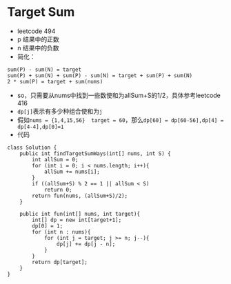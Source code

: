 # Target Sum

- leetcode 494
- p 结果中的正数
- n 结果中的负数
- 简化：

```
sum(P) - sum(N) = target
sum(P) + sum(N) + sum(P) - sum(N) = target + sum(P) + sum(N)
2 * sum(P) = target + sum(nums)
```

- so，只需要从nums中找到一些数使和为allSum+S的1/2，具体参考leetcode 416
- `dp[j]`表示有多少种组合使和为`j`
- 假如`nums = {1,4,15,56}  target = 60`，那么`dp[60] = dp[60-56],dp[4] = dp[4-4],dp[0]=1`
- 代码

```
class Solution {
    public int findTargetSumWays(int[] nums, int S) {
        int allSum = 0;
        for (int i = 0; i < nums.length; i++){
            allSum += nums[i];
        }
        if ((allSum+S) % 2 == 1 || allSum < S)
            return 0;
        return fun(nums, (allSum+S)/2);
    }

    public int fun(int[] nums, int target){
        int[] dp = new int[target+1];
        dp[0] = 1;
        for (int n : nums){
            for (int j = target; j >= n; j--){
                dp[j] += dp[j - n];
            }
        }
        return dp[target];
    }
}
```

